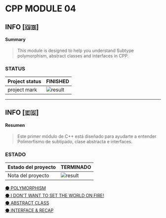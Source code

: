 # CPP MODULE 04

## INFO [:gb:]

#### Summary
> This module is designed to help you understand Subtype polymorphism, abstract classes and interfaces in CPP.

### STATUS
| Project status | FINISHED          |
|--------------|---------------------------|
| project mark |   ![result](https://img.shields.io/badge/RESULT-96%25-green)  |

<!-- -->
<hr>

## INFO [:es:]

#### Resumen 
> Este primer módulo de C++ está diseñado para ayudarte a entender  Polimorfismo de subtipado, clase abstracta e interfaces.

### ESTADO
| Estado del proyecto | TERMINADO          |
|--------------|---------------------------|
| Nota del proyecto   | ![result](https://img.shields.io/badge/RESULTADO-96%25-green)  |

<!--  -->

<a href="https://github.com/victorFernandezF/CPP_MODULES/tree/main/CPP04/ex00"> ⚫ POLYMORPHISM</a><br>
<a href="https://github.com/victorFernandezF/CPP_MODULES/tree/main/CPP04/ex01"> ⚫ I DON'T WANT TO SET THE WORLD ON FIRE!</a><br>
<a href="https://github.com/victorFernandezF/CPP_MODULES/tree/main/CPP04/ex02"> ⚫ ABSTRACT CLASS</a><br>
<a href="https://github.com/victorFernandezF/CPP_MODULES/tree/main/CPP04/ex03"> ⚫ INTERFACE & RECAP</a><br>